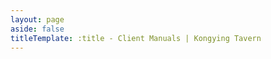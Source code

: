 ```yaml
---
layout: page
aside: false
titleTemplate: :title - Client Manuals | Kongying Tavern
---
```


<script setup lang="ts">
import TeamPage from '../components/team/TeamPage.vue'
</script>

<TeamPage />
